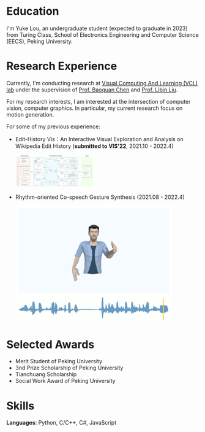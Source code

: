 # Education

I'm Yuke Lou, an undergraduate student (expected to graduate in 2023) from Turing Class, School of Electronics Engineering and Computer Science (EECS), Peking University.



# Research Experience
Currently, I'm conducting research at [Visual Computing And Learning (VCL) lab](http://vcl.pku.edu.cn/index.html) under the supervision of [Prof. Baoquan Chen](https://scholar.google.com/citations?user=iHWtrEAAAAAJ&hl=zh-CN) and [Prof. Libin Liu](https://scholar.google.com/citations?hl=zh-CN&user=q7FiLBkAAAAJ). 

For my research interests, I am interested at the intersection of computer vision, computer graphics. In particular, my current research focus on motion generation.

For some of my previous experience:

- Edit-History Vis：An Interactive Visual Exploration and Analysis on Wikipedia Edit History (**submitted to VIS'22**, 2021.10 - 2022.4)

  <img src="doc/wiki.png" alt="image-20220420201524192" style="zoom:20%;" />

- Rhythm-oriented Co-speech Gesture Synthesis (2021.08 - 2022.4)

  <img src="doc/gesturegeneration.png" alt="image-20220420201135947" style="zoom:40%;" />




# Selected Awards
- Merit Student of Peking University 
- 3nd Prize Scholarship of Peking University
- Tianchuang Scholarship
- Social Work Award of Peking University



# Skills
**Languages**: Python, C/C++, C#, JavaScript